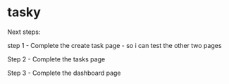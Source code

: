 # tasky

Next steps:

step 1 - Complete the create task page - so i can test the other two pages

Step 2 - Complete the tasks page

Step 3 - Complete the dashboard page